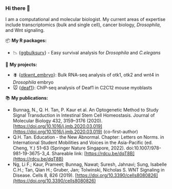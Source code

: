 ### Hi there 👋

<!--
**qhuitan/qhuitan** is a ✨ _special_ ✨ repository because its `README.md` (this file) appears on your GitHub profile.

Here are some ideas to get you started:

- 🔭 I’m currently working on ...
- 🌱 I’m currently learning ...
- 👯 I’m looking to collaborate on ...
- 🤔 I’m looking for help with ...
- 💬 Ask me about ...
- 📫 How to reach me: ...
- 😄 Pronouns: ...
- ⚡ Fun fact: ...
-->

I am a computational and molecular biologist. My current areas of expertise include transcriptomics (bulk and single cell), cancer biology, _Drosophila_, and Wnt signaling. 

📦 __My R packages:__

* :chart_with_downwards_trend: {[ggbulksurv](https://github.com/qhuitan/ggbulksurv)} - Easy survival analysis for _Drosophila_ and _C.elegans_

📝 __My projects:__
* 🪰 {[otkwnt_embryo](https://github.com/harmstonlab/otkwnt_embryo)}: Bulk RNA-seq analysis of otk1, otk2 and wnt4 in _Drosophila_ embryo
* 🐭 {[deaf1](https://github.com/harmstonlab/Goh_et_al_deaf1)}: ChIP-seq analysis of Deaf1 in C2C12 mouse myoblasts


📚 __My publications:__
* Bunnag, N., Q. H. Tan, P. Kaur et al. An Optogenetic Method to Study Signal Transduction in Intestinal Stem Cell Homeostasis. Journal of Molecular Biology 432, 3159–3176 (2020). [https://doi.org/10.1016/j.jmb.2020.03.019](https://doi.org/10.1016/j.jmb.2020.03.019) (co-first-author)
* Q.H. Tan. Education - the New Abnormal. Chapter: Letters on Norms. in International Student Mobilities and Voices in the Asia-Pacific (ed. Cheng, Y.) 51–63 (Springer Nature Singapore, 2022). doi:10.1007/978-981-19-3675-3_4. Shareable link: [https://rdcu.be/dqT8B](https://rdcu.be/dqT8B)
* Ng, Li F.; Kaur, Prameet; Bunnag, Nawat; Suresh, Jahnavi; Sung, Isabelle C.H.; Tan, Qian H.; Gruber, Jan; Tolwinski, Nicholas S. WNT Signaling in Disease. Cells 8, 826 (2019). [https://doi.org/10.3390/cells8080826](https://doi.org/10.3390/cells8080826)




